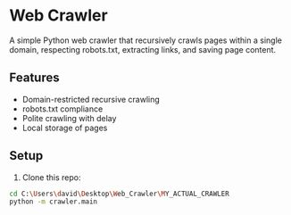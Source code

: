 # Web Crawler

A simple Python web crawler that recursively crawls pages within a single domain, respecting robots.txt, extracting links, and saving page content.

## Features

- Domain-restricted recursive crawling
- robots.txt compliance
- Polite crawling with delay
- Local storage of pages

## Setup

1. Clone this repo:

```bash
cd C:\Users\david\Desktop\Web_Crawler\MY_ACTUAL_CRAWLER
python -m crawler.main
